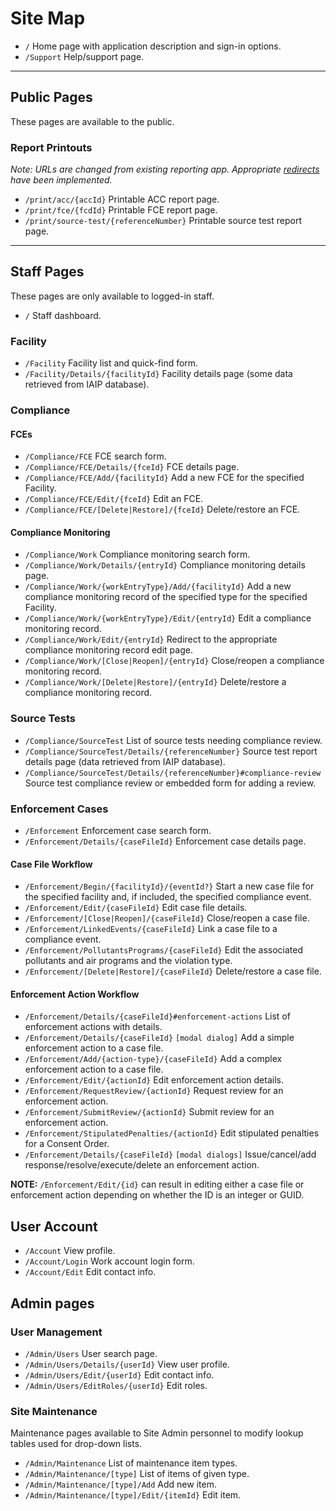 # Site Map

* `/` Home page with application description and sign-in options.
* `/Support` Help/support page.

---

## Public Pages

These pages are available to the public.

### Report Printouts

*Note: URLs are changed from existing reporting app. Appropriate [redirects](Redirects.md) have been implemented.*

* `/print/acc/{accId}` Printable ACC report page.
* `/print/fce/{fcdId}` Printable FCE report page.
* `/print/source-test/{referenceNumber}` Printable source test report page.

---

## Staff Pages

These pages are only available to logged-in staff.

* `/` Staff dashboard.

### Facility

* `/Facility` Facility list and quick-find form.
* `/Facility/Details/{facilityId}` Facility details page (some data retrieved from IAIP database).

### Compliance

#### FCEs

* `/Compliance/FCE` FCE search form.
* `/Compliance/FCE/Details/{fceId}` FCE details page.
* `/Compliance/FCE/Add/{facilityId}` Add a new FCE for the specified Facility.
* `/Compliance/FCE/Edit/{fceId}` Edit an FCE.
* `/Compliance/FCE/[Delete|Restore]/{fceId}` Delete/restore an FCE.

#### Compliance Monitoring

* `/Compliance/Work` Compliance monitoring search form.
* `/Compliance/Work/Details/{entryId}` Compliance monitoring details page.
* `/Compliance/Work/{workEntryType}/Add/{facilityId}` Add a new compliance monitoring record of the specified type for
  the specified Facility.
* `/Compliance/Work/{workEntryType}/Edit/{entryId}` Edit a compliance monitoring record.
* `/Compliance/Work/Edit/{entryId}` Redirect to the appropriate compliance monitoring record edit page.
* `/Compliance/Work/[Close|Reopen]/{entryId}` Close/reopen a compliance monitoring record.
* `/Compliance/Work/[Delete|Restore]/{entryId}` Delete/restore a compliance monitoring record.

### Source Tests

* `/Compliance/SourceTest` List of source tests needing compliance review.
* `/Compliance/SourceTest/Details/{referenceNumber}` Source test report details page (data retrieved from IAIP
  database).
* `/Compliance/SourceTest/Details/{referenceNumber}#compliance-review` Source test compliance review or embedded form
  for adding a review.

### Enforcement Cases

* `/Enforcement` Enforcement case search form.
* `/Enforcement/Details/{caseFileId}` Enforcement case details page.

#### Case File Workflow

* `/Enforcement/Begin/{facilityId}/{eventId?}` Start a new case file for the specified facility and, if included, the
  specified compliance event.
* `/Enforcement/Edit/{caseFileId}` Edit case file details.
* `/Enforcement/[Close|Reopen]/{caseFileId}` Close/reopen a case file.
* `/Enforcement/LinkedEvents/{caseFileId}` Link a case file to a compliance event.
* `/Enforcement/PollutantsPrograms/{caseFileId}` Edit the associated pollutants and air programs and the violation type.
* `/Enforcement/[Delete|Restore]/{caseFileId}` Delete/restore a case file.

#### Enforcement Action Workflow

* `/Enforcement/Details/{caseFileId}#enforcement-actions` List of enforcement actions with details.
* `/Enforcement/Details/{caseFileId}` `[modal dialog]` Add a simple enforcement action to a case file.
* `/Enforcement/Add/{action-type}/{caseFileId}` Add a complex enforcement action to a case file.
* `/Enforcement/Edit/{actionId}` Edit enforcement action details.
* `/Enforcement/RequestReview/{actionId}` Request review for an enforcement action.
* `/Enforcement/SubmitReview/{actionId}` Submit review for an enforcement action.
* `/Enforcement/StipulatedPenalties/{actionId}` Edit stipulated penalties for a Consent Order.
* `/Enforcement/Details/{caseFileId}` `[modal dialogs]` Issue/cancel/add response/resolve/execute/delete an enforcement
  action.

**NOTE:** `/Enforcement/Edit/{id}` can result in editing either a case file or enforcement action depending on whether
the ID is an integer or GUID.

## User Account

* `/Account` View profile.
* `/Account/Login` Work account login form.
* `/Account/Edit` Edit contact info.

## Admin pages

### User Management

* `/Admin/Users` User search page.
* `/Admin/Users/Details/{userId}` View user profile.
* `/Admin/Users/Edit/{userId}` Edit contact info.
* `/Admin/Users/EditRoles/{userId}` Edit roles.

### Site Maintenance

Maintenance pages available to Site Admin personnel to modify lookup tables used for drop-down lists.

* `/Admin/Maintenance` List of maintenance item types.
* `/Admin/Maintenance/[type]` List of items of given type.
* `/Admin/Maintenance/[type]/Add` Add new item.
* `/Admin/Maintenance/[type]/Edit/{itemId}` Edit item.
